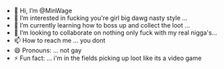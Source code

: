 - 👋 Hi, I’m @MinWage
- 👀 I’m interested in fucking you're girl big dawg nasty style ...
- 🌱 I’m currently learning how to boss up and collect the loot ...
- 💞️ I’m looking to collaborate on nothing only fuck with my real nigga's...
- 📫 How to reach me ... you dont
- 😄 Pronouns: ... not gay
- ⚡ Fun fact: ... i'm in the fields picking up loot like its a video game

<!---
MinWage/MinWage is a ✨ special ✨ repository because its `README.md` (this file) appears on your GitHub profile.
You can click the Preview link to take a look at your changes.
--->
